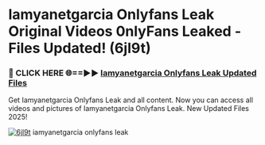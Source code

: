 # Iamyanetgarcia Onlyfans Leak Original Videos 0nlyFans Leaked - Files Updated! (6jl9t)

<h3>🔴 CLICK HERE 🌐==►► <a href="https://tinyurl.com/3hn5wdd3" rel="nofollow">Iamyanetgarcia Onlyfans Leak Updated Files</a></h3>

Get Iamyanetgarcia Onlyfans Leak and all content. Now you can access all videos and pictures of Iamyanetgarcia Onlyfans Leak. New Updated Files 2025!

[![6jl9t](https://i.imgur.com/4HnBqBT.gif)](https://tinyurl.com/3hn5wdd3)
iamyanetgarcia onlyfans leak